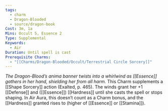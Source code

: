```yaml
---
tags:
  - charm
  - Dragon-Blooded
  - source/dragon-book
Cost: 3m, 1a
Mins: Occult 5, Essence 2
Type: Supplemental
Keywords:
  - Air
Duration: Until spell is cast
Prerequisite Charms:
  - "[[Charms/Dragon-Blooded/Occult/Terrestrial Circle Sorcery]]"
---
```

*The Dragon-Blood’s anima banner twists into a whirlwind as [[Essence]] gathers in her hand, shielding her from all harm.*
This Charm supplements a [[Shape Sorcery]] action (Exalted, p. 465). The winds grant her +1 [[Defense]] and ([[Essence]]) [[Hardness]] until she casts the spell or stops shaping. In Air Aura, this doesn’t count as a Charm bonus, and the [[Hardness]] granted rises to (higher of [[Essence]] or [[Stamina]]).